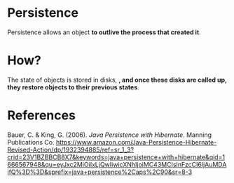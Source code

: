 # Persistence 

Persistence allows an object **to outlive the process that created it**.

# How? 
The state of objects is stored in disks, **, and once these disks are called up, they restore objects to their previous states**.

# References 
Bauer, C. & King, G. (2006). *Java Persistence with Hibernate*. Manning Publications Co. <https://www.amazon.com/Java-Persistence-Hibernate-Revised-Action/dp/1932394885/ref=sr_1_3?crid=23V1BZBBCB8X7&keywords=java+persistence+with+hibernate&qid=1666567948&qu=eyJxc2MiOiIxLjQwIiwicXNhIjoiMC43MCIsInFzcCI6IjAuMDAifQ%3D%3D&sprefix=java+persistence%2Caps%2C90&sr=8-3>
